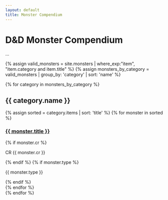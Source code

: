 ```yaml
---
layout: default
title: Monster Compendium
---
```


# D&D Monster Compendium
...

{% assign valid_monsters = site.monsters | where_exp:"item", "item.category and item.title" %}
{% assign monsters_by_category = valid_monsters | group_by: 'category' | sort: 'name' %}

{% for category in monsters_by_category %}
## {{ category.name }}

<div class="monster-list">
{% assign sorted = category.items | sort: 'title' %}
{% for monster in sorted %}
  <div class="monster-card">
    <h3><a href="{{ monster.url | relative_url }}">{{ monster.title }}</a></h3>
    {% if monster.cr %}
    <p class="monster-cr">CR {{ monster.cr }}</p>
    {% endif %}
    {% if monster.type %}
    <p class="monster-type">{{ monster.type }}</p>
    {% endif %}
  </div>
{% endfor %}
</div>
{% endfor %}